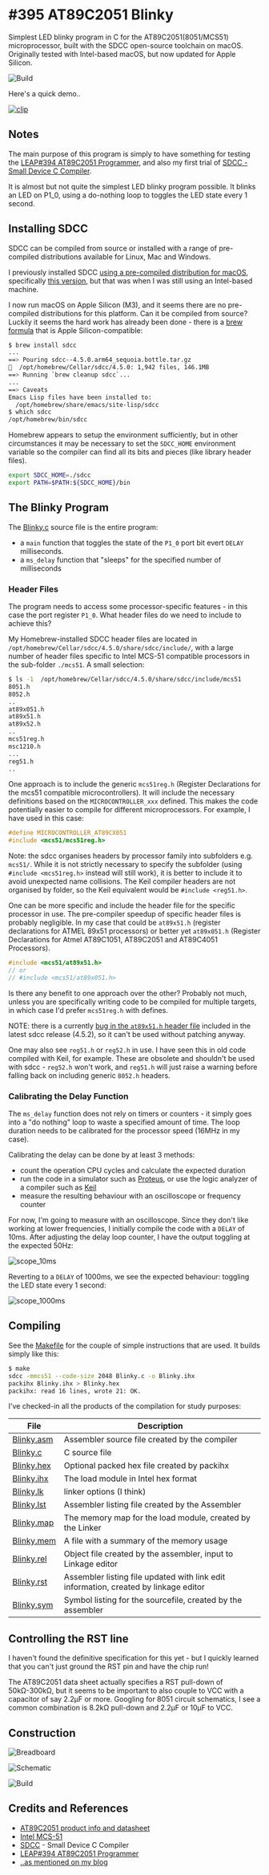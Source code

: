 # #395 AT89C2051 Blinky

Simplest LED blinky program in C for the AT89C2051(8051/MCS51) microprocessor, built with the SDCC open-source toolchain on macOS.
Originally tested with Intel-based macOS, but now updated for Apple Silicon.

![Build](./assets/Blinky_build.jpg?raw=true)

Here's a quick demo..

[![clip](https://img.youtube.com/vi/HSkF3Fejx3c/0.jpg)](https://www.youtube.com/watch?v=HSkF3Fejx3c)

## Notes

The main purpose of this program is simply to have something for testing the [LEAP#394 AT89C2051 Programmer](../Programmer/),
and also my first trial of [SDCC - Small Device C Compiler](https://sdcc.sourceforge.net/).

It is almost but not quite the simplest LED blinky program possible.
It blinks an LED on P1_0, using a do-nothing loop to toggles the LED state every 1 second.

## Installing SDCC

SDCC can be compiled from source or installed with a range of pre-compiled distributions available for Linux, Mac and Windows.

I previously installed SDCC [using a pre-compiled distribution for macOS](https://sdcc.sourceforge.net/snap.php#MacOSX),
specifically
[this version](https://excellmedia.dl.sourceforge.net/project/sdcc/snapshot_builds/i386_universal-apple-macosx/sdcc-snapshot-i386_universal-apple-macosx-20150214-9180.tar.bz2),
but that was when I was still using an Intel-based machine.

I now run macOS on Apple Silicon (M3), and it seems there are no pre-compiled distributions for this platform.
Can it be compiled from source? Luckily it seems the hard work has already been done - there is a [brew formula](https://formulae.brew.sh/formula/sdcc) that is Apple Silicon-compatible:

```sh
$ brew install sdcc
...
==> Pouring sdcc--4.5.0.arm64_sequoia.bottle.tar.gz
🍺  /opt/homebrew/Cellar/sdcc/4.5.0: 1,942 files, 146.1MB
==> Running `brew cleanup sdcc`...
...
==> Caveats
Emacs Lisp files have been installed to:
  /opt/homebrew/share/emacs/site-lisp/sdcc
$ which sdcc
/opt/homebrew/bin/sdcc
```

Homebrew appears to setup the environment sufficiently,
but in other circumstances it may be necessary to set the `SDCC_HOME` environment variable so the compiler can find all its bits and pieces (like library header files).

```sh
export SDCC_HOME=./sdcc
export PATH=$PATH:${SDCC_HOME}/bin
```

## The Blinky Program

The [Blinky.c](./Blinky.c) source file is the entire program:

* a `main` function that toggles the state of the `P1_0` port bit evert `DELAY` milliseconds.
* a `ms_delay` function that "sleeps" for the specified number of milliseconds

### Header Files

The program needs to access some processor-specific features - in this case the port register `P1_0`.
What header files do we need to include to achieve this?

My Homebrew-installed SDCC header files are located in `/opt/homebrew/Cellar/sdcc/4.5.0/share/sdcc/include/`,
with a large number of header files specific to Intel MCS-51 compatible processors in the sub-folder `./mcs51`.
A small selection:

```sh
$ ls -1  /opt/homebrew/Cellar/sdcc/4.5.0/share/sdcc/include/mcs51
8051.h
8052.h
..
at89x051.h
at89x51.h
at89x52.h
..
mcs51reg.h
msc1210.h
...
reg51.h
..
```

One approach is to include the generic `mcs51reg.h` (Register Declarations for the mcs51 compatible microcontrollers).
It will include the necessary definitions based on the `MICROCONTROLLER_xxx` defined.
This makes the code potentially easier to compile for different microprocessors.
For example, I have used in this case:

```c
#define MICROCONTROLLER_AT89CX051
#include <mcs51/mcs51reg.h>
```

Note: the sdcc organises headers by processor family into subfolders e.g. `mcs51/`. While it is not strictly necessary to specify the subfolder (using `#include <mcs51reg.h>` instead will still work), it is better to include it to avoid unexpected name collisions. The Keil compiler headers are not organised by folder, so the Keil equivalent would be `#include <reg51.h>`.

One can be more specific and include the header file for the specific processor in use.
The pre-compiler speedup of specific header files is probably negligible.
In my case that could be `at89x51.h` (register declarations for ATMEL 89x51 processors)
or better yet `at89x051.h` (Register Declarations for Atmel AT89C1051, AT89C2051 and AT89C4051 Processors).

```c
#include <mcs51/at89x51.h>
// or
// #include <mcs51/at89x051.h>
```

Is there any benefit to one approach over the other?
Probably not much, unless you are specifically writing code to be compiled for multiple targets,
in which case I'd prefer `mcs51reg.h` with defines.

NOTE: there is a currently [bug in the `at89x51.h` header file](https://sourceforge.net/p/sdcc/bugs/3861/)
included in the latest sdcc release (4.5.2), so it can't be used without patching anyway.

One may also see `reg51.h` or `reg52.h` in use. I have seen this in old code compiled with Keil, for example.
These are obsolete and shouldn't be used with sdcc - `reg52.h` won't work, and `reg51.h` will just
raise a warning before falling back on including generic  `8052.h` headers.

### Calibrating the Delay Function

The `ms_delay` function does not rely on timers or counters - it simply goes into a "do nothing" loop to waste a specified amount of time. The loop duration needs to be calibrated for the processor speed (16MHz in my case).

Calibrating the delay can be done by at least 3 methods:

* count the operation CPU cycles and calculate the expected duration
* run the code in a simulator such as [Proteus](https://www.labcenter.com/), or use the logic analyzer of a compiler such as [Keil](https://www.keil.com)
* measure the resulting behaviour with an oscilloscope or frequency counter

For now, I'm going to measure with an oscilloscope. Since they don't like working at lower frequencies, I initially compile the code with a `DELAY` of 10ms. After adjusting the delay loop counter, I have the output toggling at the expected 50Hz:

![scope_10ms](./assets/scope_10ms.gif)

Reverting to a `DELAY` of 1000ms, we see the expected behaviour: toggling the LED state every 1 second:

![scope_1000ms](./assets/scope_1000ms.gif)

## Compiling

See the [Makefile](./Makefile) for the couple of simple instructions that are used. It builds simply like this:

```sh
$ make
sdcc -mmcs51 --code-size 2048 Blinky.c -o Blinky.ihx
packihx Blinky.ihx > Blinky.hex
packihx: read 16 lines, wrote 21: OK.
```

I've checked-in all the products of the compilation for study purposes:

| File       | Description |
|------------|-------------|
| [Blinky.asm](./Blinky.asm) | Assembler source file created by the compiler  |
| [Blinky.c](./Blinky.c)     | C source file |
| [Blinky.hex](./Blinky.hex) | Optional packed hex file created by packihx |
| [Blinky.ihx](./Blinky.ihx) | The load module in Intel hex format |
| [Blinky.lk](./Blinky.lk)   | linker options (I think) |
| [Blinky.lst](./Blinky.lst) | Assembler listing file created by the Assembler |
| [Blinky.map](./Blinky.map) | The memory map for the load module, created by the Linker |
| [Blinky.mem](./Blinky.mem) | A file with a summary of the memory usage |
| [Blinky.rel](./Blinky.rel) | Object file created by the assembler, input to Linkage editor |
| [Blinky.rst](./Blinky.rst) | Assembler listing file updated with link edit information, created by linkage editor  |
| [Blinky.sym](./Blinky.sym) | Symbol listing for the sourcefile, created by the assembler |

## Controlling the RST line

I haven't found the definitive specification for this yet - but I quickly learned that you can't just ground the RST pin
and have the chip run!

The AT89C2051 data sheet actually specifies a RST pull-down of 50kΩ-300kΩ, but it seems to be important to also
couple to VCC with a capacitor of say 2.2µF or more.
Googling for 8051 circuit schematics, I see a common combination is 8.2kΩ pull-down and 2.2µF or 10µF to VCC.

## Construction

![Breadboard](./assets/Blinky_bb.jpg?raw=true)

![Schematic](./assets/Blinky_schematic.jpg?raw=true)

![Build](./assets/Blinky_build.jpg?raw=true)

## Credits and References

* [AT89C2051 product info and datasheet](https://www.microchip.com/wwwproducts/en/AT89c2051)
* [Intel MCS-51](https://en.wikipedia.org/wiki/Intel_MCS-51)
* [SDCC](https://sdcc.sourceforge.net) - Small Device C Compiler
* [LEAP#394 AT89C2051 Programmer](../Programmer/)
* [..as mentioned on my blog](https://blog.tardate.com/2018/07/leap395-8051-programming-with-sdcc.html)
